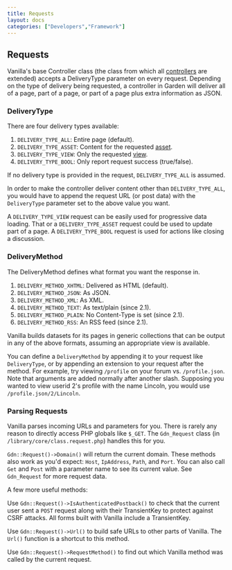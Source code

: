 ```yaml
---
title: Requests
layout: docs
categories: ["Developers","Framework"]
---
```


## Requests

Vanilla's base Controller class (the class from which all [controllers](/developers/framework/controllers) are extended) accepts a DeliveryType parameter on every request. Depending on the type of delivery being requested, a controller in Garden will deliver all of a page, part of a page, or part of a page plus extra information as JSON.

### DeliveryType

There are four delivery types available:

1. `DELIVERY_TYPE_ALL`: Entire page (default).
2. `DELIVERY_TYPE_ASSET`: Content for the requested [asset](/developers/framework/assets).
3. `DELIVERY_TYPE_VIEW`: Only the requested [view](/developers/framework/views).
4. `DELIVERY_TYPE_BOOL`: Only report request success (true/false).

If no delivery type is provided in the request, `DELIVERY_TYPE_ALL` is assumed.

In order to make the controller deliver content other than `DELIVERY_TYPE_ALL`, you would have to append the request URL (or post data) with the `DeliveryType` parameter set to the above value you want. 

A `DELIVERY_TYPE_VIEW` request can be easily used for progressive data loading. That or a `DELIVERY_TYPE_ASSET` request could be used to update part of a page. A `DELIVERY_TYPE_BOOL` request is used for actions like closing a discussion.

### DeliveryMethod

The DeliveryMethod defines what format you want the response in.

1. `DELIVERY_METHOD_XHTML`: Delivered as HTML (default).
2. `DELIVERY_METHOD_JSON`: As JSON.
3. `DELIVERY_METHOD_XML`: As XML.
4. `DELIVERY_METHOD_TEXT`: As text/plain (since 2.1).
5. `DELIVERY_METHOD_PLAIN`: No Content-Type is set (since 2.1).
6. `DELIVERY_METHOD_RSS`: An RSS feed (since 2.1).

Vanilla builds datasets for its pages in generic collections that can be output in any of the above formats, assuming an appropriate view is available.

You can define a `DeliveryMethod` by appending it to your request like `DeliveryType`, or by appending an extension to your request after the method. For example, try viewing `/profile` on your forum vs. `/profile.json`. Note that arguments are added normally after another slash. Supposing you wanted to view userid 2's profile with the name Lincoln, you would use `/profile.json/2/Lincoln`.

### Parsing Requests

Vanilla parses incoming URLs and parameters for you. There is rarely any reason to directly access PHP globals like `$_GET`. The `Gdn_Request` class (in `/library/core/class.request.php`) handles this for you.

`Gdn::Request()->Domain()` will return the current domain. These methods also work as you'd expect: `Host`, `IpAddress`, `Path`, and `Port`. You can also call `Get` and `Post` with a parameter name to see its current value. See `Gdn_Request` for more request data.

A few more useful methods:

Use `Gdn::Request()->IsAuthenticatedPostback()` to check that the current user sent a `POST` request along with their TransientKey to protect against CSRF attacks. All forms built with Vanilla include a TransientKey.

Use `Gdn::Request()->Url()` to build safe URLs to other parts of Vanilla. The  `Url()` function is a shortcut to this method.

Use `Gdn::Request()->RequestMethod()` to find out which Vanilla method was called by the current request.
